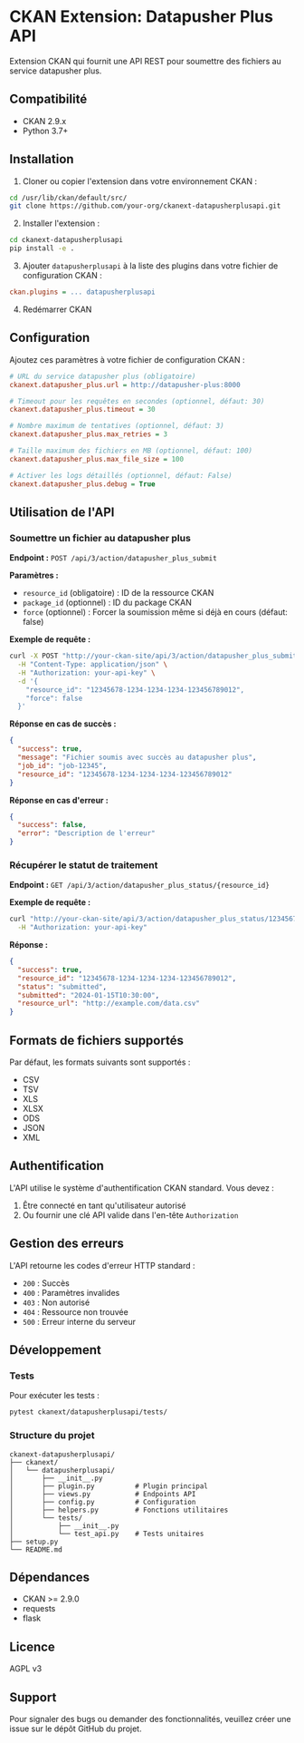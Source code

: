 # CKAN Extension: Datapusher Plus API

Extension CKAN qui fournit une API REST pour soumettre des fichiers au service datapusher plus.

## Compatibilité

- CKAN 2.9.x
- Python 3.7+

## Installation

1. Cloner ou copier l'extension dans votre environnement CKAN :
```bash
cd /usr/lib/ckan/default/src/
git clone https://github.com/your-org/ckanext-datapusherplusapi.git
```

2. Installer l'extension :
```bash
cd ckanext-datapusherplusapi
pip install -e .
```

3. Ajouter `datapusherplusapi` à la liste des plugins dans votre fichier de configuration CKAN :
```ini
ckan.plugins = ... datapusherplusapi
```

4. Redémarrer CKAN

## Configuration

Ajoutez ces paramètres à votre fichier de configuration CKAN :

```ini
# URL du service datapusher plus (obligatoire)
ckanext.datapusher_plus.url = http://datapusher-plus:8000

# Timeout pour les requêtes en secondes (optionnel, défaut: 30)
ckanext.datapusher_plus.timeout = 30

# Nombre maximum de tentatives (optionnel, défaut: 3)
ckanext.datapusher_plus.max_retries = 3

# Taille maximum des fichiers en MB (optionnel, défaut: 100)
ckanext.datapusher_plus.max_file_size = 100

# Activer les logs détaillés (optionnel, défaut: False)
ckanext.datapusher_plus.debug = True
```

## Utilisation de l'API

### Soumettre un fichier au datapusher plus

**Endpoint :** `POST /api/3/action/datapusher_plus_submit`

**Paramètres :**
- `resource_id` (obligatoire) : ID de la ressource CKAN
- `package_id` (optionnel) : ID du package CKAN
- `force` (optionnel) : Forcer la soumission même si déjà en cours (défaut: false)

**Exemple de requête :**
```bash
curl -X POST "http://your-ckan-site/api/3/action/datapusher_plus_submit" \
  -H "Content-Type: application/json" \
  -H "Authorization: your-api-key" \
  -d '{
    "resource_id": "12345678-1234-1234-1234-123456789012",
    "force": false
  }'
```

**Réponse en cas de succès :**
```json
{
  "success": true,
  "message": "Fichier soumis avec succès au datapusher plus",
  "job_id": "job-12345",
  "resource_id": "12345678-1234-1234-1234-123456789012"
}
```

**Réponse en cas d'erreur :**
```json
{
  "success": false,
  "error": "Description de l'erreur"
}
```

### Récupérer le statut de traitement

**Endpoint :** `GET /api/3/action/datapusher_plus_status/{resource_id}`

**Exemple de requête :**
```bash
curl "http://your-ckan-site/api/3/action/datapusher_plus_status/12345678-1234-1234-1234-123456789012" \
  -H "Authorization: your-api-key"
```

**Réponse :**
```json
{
  "success": true,
  "resource_id": "12345678-1234-1234-1234-123456789012",
  "status": "submitted",
  "submitted": "2024-01-15T10:30:00",
  "resource_url": "http://example.com/data.csv"
}
```

## Formats de fichiers supportés

Par défaut, les formats suivants sont supportés :
- CSV
- TSV
- XLS
- XLSX
- ODS
- JSON
- XML

## Authentification

L'API utilise le système d'authentification CKAN standard. Vous devez :
1. Être connecté en tant qu'utilisateur autorisé
2. Ou fournir une clé API valide dans l'en-tête `Authorization`

## Gestion des erreurs

L'API retourne les codes d'erreur HTTP standard :
- `200` : Succès
- `400` : Paramètres invalides
- `403` : Non autorisé
- `404` : Ressource non trouvée
- `500` : Erreur interne du serveur

## Développement

### Tests

Pour exécuter les tests :
```bash
pytest ckanext/datapusherplusapi/tests/
```

### Structure du projet

```
ckanext-datapusherplusapi/
├── ckanext/
│   └── datapusherplusapi/
│       ├── __init__.py
│       ├── plugin.py          # Plugin principal
│       ├── views.py           # Endpoints API
│       ├── config.py          # Configuration
│       ├── helpers.py         # Fonctions utilitaires
│       └── tests/
│           ├── __init__.py
│           └── test_api.py    # Tests unitaires
├── setup.py
└── README.md
```

## Dépendances

- CKAN >= 2.9.0
- requests
- flask

## Licence

AGPL v3

## Support

Pour signaler des bugs ou demander des fonctionnalités, veuillez créer une issue sur le dépôt GitHub du projet.
